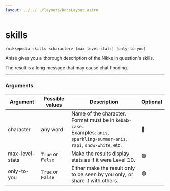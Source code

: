 ```yaml
---
layout: ../../../layouts/DocsLayout.astro
---
```


# skills

`/nikkepedia skills <character> [max-level-stats] [only-to-you]`

Anisé gives you a thorough description of the Nikke in question's skills.

The result is a long message that may cause chat flooding.

---

### Arguments

| Argument | Possible values | Description | Optional |
| --- | --- | --- | --- |
| character | any word | Name of the character. Format must be in `kebab-case`.<br>Examples: `anis`, `sparkling-summer-anis`, `rapi`, `snow-white`, etc. | 🔴 |
| max-level-stats | `True` or `False` |  Make the results display stats as if it were Level 10. | 🟢 |
| only-to-you | `True` or `False` |  Either make the result only to be seen by you only, or share it with others. | 🟢 |